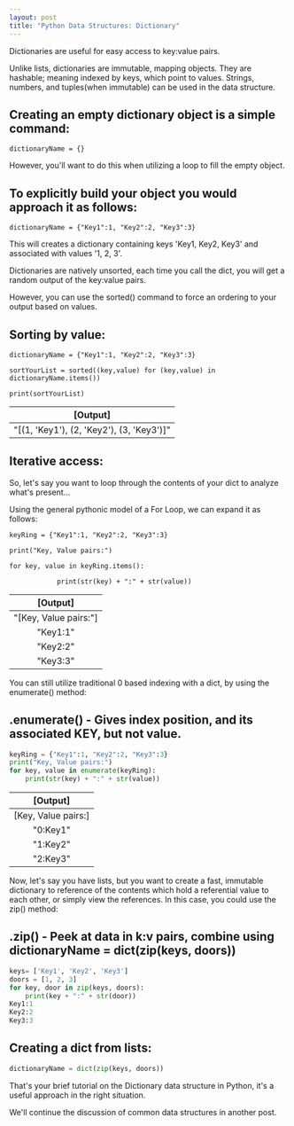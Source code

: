 ```yaml
---
layout: post
title: "Python Data Structures: Dictionary"
---
```


Dictionaries are useful for easy access to key:value pairs. 

Unlike lists, dictionaries are immutable, mapping objects.
They are hashable; meaning indexed by keys, which point to values. Strings, numbers, and tuples(when immutable) can be used
in the data structure. 

## Creating an empty dictionary object is a simple command:

`dictionaryName = {}`

However, you'll want to do this when utilizing a loop to fill the empty object.

## To explicitly build your object you would approach it as follows:

`dictionaryName = {"Key1":1, "Key2":2, "Key3":3}`

This will creates a dictionary containing keys 'Key1, Key2, Key3' and associated with values '1, 2, 3'.

Dictionaries are natively unsorted, each time you call the dict, you will get a random output of the key:value pairs.

However, you can use the sorted() command to force an ordering to your output based on values. 

## Sorting by value: 

`dictionaryName = {"Key1":1, "Key2":2, "Key3":3}`

`sortYourList = sorted((key,value) for (key,value) in dictionaryName.items())`

`print(sortYourList)`
 
|[Output]|
|:-----:|
|"[(1, 'Key1'), (2, 'Key2'), (3, 'Key3')]"|

## Iterative access:
So, let's say you want to loop through the contents of your dict to analyze what's present...

Using the general pythonic model of a For Loop, we can expand it as follows:

`keyRing = {"Key1":1, "Key2":2, "Key3":3}`

`print("Key, Value pairs:")`

`for key, value in keyRing.items():`

`            print(str(key) + ":" + str(value))`

|[Output]|
|:---------------:|
|"[Key, Value pairs:"]|
|"Key1:1"|
|"Key2:2"|
|"Key3:3"|

You can still utilize traditional 0 based indexing with a dict, by using the enumerate() method:

## .enumerate() - Gives index position, and its associated KEY, but not value. 

```python
keyRing = {"Key1":1, "Key2":2, "Key3":3}
print("Key, Value pairs:")
for key, value in enumerate(keyRing):
    print(str(key) + ":" + str(value))
```

|[Output]|
|:---------------:|
|[Key, Value pairs:]|
|"0:Key1"|
|"1:Key2"|
|"2:Key3"|


Now, let's say you have lists, but you want to create a fast, immutable dictionary to reference of the contents
which hold a referential value to each other, or simply view the references. In this case, you could use the zip() method:

## .zip() - Peek at data in k:v pairs, combine using dictionaryName = dict(zip(keys, doors))

```python
keys= ['Key1', 'Key2', 'Key3']
doors = [1, 2, 3]
for key, door in zip(keys, doors):
    print(key + ":" + str(door))
Key1:1
Key2:2
Key3:3
```

## Creating a dict from lists:

```python
dictionaryName = dict(zip(keys, doors))
```

That's your brief tutorial on the Dictionary data structure in Python, it's a useful approach in the right situation.

We'll continue the discussion of common data structures in another post. 
